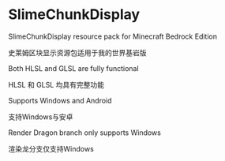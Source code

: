# SlimeChunkDisplay
SlimeChunkDisplay resource pack for Minecraft Bedrock Edition

史莱姆区块显示资源包适用于我的世界基岩版

Both HLSL and GLSL are fully functional

HLSL 和 GLSL 均具有完整功能

Supports Windows and Android

支持Windows与安卓

Render Dragon branch only supports Windows

渲染龙分支仅支持Windows
